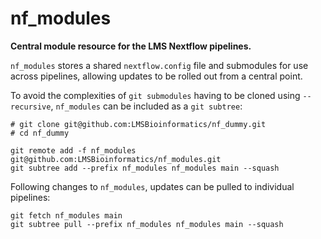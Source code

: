 # nf_modules

**Central module resource for the LMS Nextflow pipelines.**

`nf_modules` stores a shared `nextflow.config` file and submodules for use across
pipelines, allowing updates to be rolled out from a central point.

To avoid the complexities of `git submodules` having to be cloned using `--recursive`,
`nf_modules` can be included as a `git subtree`:

```
# git clone git@github.com:LMSBioinformatics/nf_dummy.git
# cd nf_dummy

git remote add -f nf_modules git@github.com:LMSBioinformatics/nf_modules.git
git subtree add --prefix nf_modules nf_modules main --squash
```

Following changes to `nf_modules`, updates can be pulled to individual pipelines:

```
git fetch nf_modules main
git subtree pull --prefix nf_modules nf_modules main --squash
```
